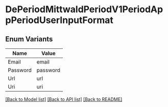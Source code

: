# DePeriodMittwaldPeriodV1PeriodAppPeriodUserInputFormat

## Enum Variants

| Name | Value |
|---- | -----|
| Email | email |
| Password | password |
| Url | url |
| Uri | uri |


[[Back to Model list]](../README.md#documentation-for-models) [[Back to API list]](../README.md#documentation-for-api-endpoints) [[Back to README]](../README.md)


